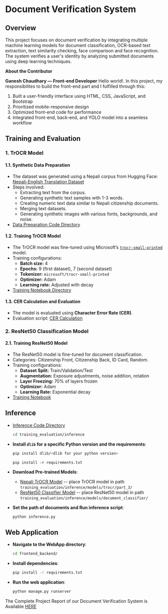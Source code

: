 # Document Verification System

## Overview
This project focuses on document verification by integrating multiple machine learning models for document classification, OCR-based text extraction, text similarity checking, face comparison and face recognition. The system verifies a user's identity by analyzing submitted documents using deep learning techniques.

**About the Contributor**

**Ganesh Chaudhary — Front-end Developer**
Hello world!. In this project, my responsibilites to build the front-end part and I fulfilled through this:
1. Built a user-friendly interface using HTML, CSS, JavaScript, and Bootstrap
2. Prioritized mobile-responsive design
3. Optimized front-end code for performance
4. Integrated front-end, back-end, and YOLO model into a seamless workflow

## Training and Evaluation

### 1. TrOCR Model
#### 1.1. Synthetic Data Preparation
- The dataset was generated using a Nepali corpus from Hugging Face: [Nepali-English Translation Dataset](https://huggingface.co/datasets/ashokpoudel/nepali-english-translation-dataset)
- Steps involved:
  - Extracting text from the corpus.
  - Generating synthetic text samples with 1-3 words.
  - Creating numeric text data similar to Nepali citizenship documents.
  - Merging text datasets.
  - Generating synthetic images with various fonts, backgrounds, and noise.
- [Data Preparation Code Directory](training_evaluation/ocr/ocrdataset/)

#### 1.2. Training TrOCR Model
- The TrOCR model was fine-tuned using Microsoft’s [`trocr-small-printed`](https://huggingface.co/microsoft/trocr-small-printed) model.
- Training configurations:
  - **Batch size:** 4
  - **Epochs:** 9 (first dataset), 7 (second dataset)
  - **Tokenizer:** `microsoft/trocr-small-printed`
  - **Optimizer:** Adam
  - **Learning rate:** Adjusted with decay
- [Training Notebook Directory](training_evaluation/ocr/kaggle_nepali_train/)

#### 1.3. CER Calculation and Evaluation
- The model is evaluated using **Character Error Rate (CER)**.
- Evaluation script: [CER Calculation](training_evaluation/ocr/cer.ipynb)

### 2. ResNet50 Classification Model
#### 2.1. Training ResNet50 Model
- The ResNet50 model is fine-tuned for document classification.
- Categories: Citizenship Front, Citizenship Back, ID Card, Random.
- Training configurations:
  - **Dataset Split:** Train/Validation/Test
  - **Augmentation:** Exposure adjustments, noise addition, rotation
  - **Layer Freezing:** 70% of layers frozen
  - **Optimizer:** Adam
  - **Learning Rate:** Exponential decay
- [Training Notebook](training_evaluation/document_classifier/training.ipynb)

## Inference

- [Inference Code Directory](training_evaluation/inference/)
  ```sh
  cd training_evaluation/inference
  ```
- **Install `dlib` for a specific Python version and the requirements**:
  ```sh
  pip install dlib/<dlib for your python version>
  ```
  ```
  pip install -r requirements.txt
  ```

- **Download Pre-trained Models**:
  - [Nepali TrOCR Model](https://drive.google.com/drive/folders/1rjHBUjDJAwNAuaevrZa7RMujwjWXZUOJ?usp=drive_link)
  -- place TrOCR model in path `training_evaluation/inference/models/trocr/part_3/` 
  - [ResNet50 Classifier Model](https://drive.google.com/drive/folders/1EAE6bRMMTRR-ORY1WIg5NnTvaopeo0mJ?usp=drive_link)
  -- place ResNet50 model in path `training_evaluation/inference/models/document_classifier/`
- **Set the path of documents and Run inference script**:
  ```sh
  python inference.py
  ```

## Web Application

- **Navigate to the WebApp directory**:
  ```sh
  cd frontend_backend/
  ```
- **Install dependencies**:
  ```sh
  pip install -r requirements.txt
  ```
- **Run the web application**:
  ```sh
  python manage.py runserver
  ```

The Complete Project Report of our Document Verification System is Available [HERE](Major_Project.pdf)
